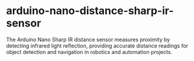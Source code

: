 # arduino-nano-distance-sharp-ir-sensor
The Arduino Nano Sharp IR distance sensor measures proximity by detecting infrared light reflection, providing accurate distance readings for object detection and navigation in robotics and automation projects.
